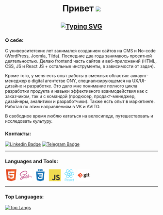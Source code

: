 <h1 align="center">
  Привет
  <img src="https://media.giphy.com/media/hvRJCLFzcasrR4ia7z/giphy.gif" width="30px"/>
</h1>
<h2 align="center">
<a href="https://git.io/typing-svg"><img src="https://readme-typing-svg.demolab.com?font=Fira+Code&weight=500&size=18&pause=1000&color=F78029&width=435&lines=Меня+зовут+Ярослав,+Frontend+Developer" alt="Typing SVG" /></a>
</h2>
<div id="badges" align="center">
</div>

### О себе:
С университетских лет занимался созданием сайтов на CMS и No-code (WordPress, Joomla, Tilda). Последние два года занимаюсь проектной деятельностью. Делаю frontend часть сайтов и веб-приложений (HTML, CSS, JS и React JS + остальные инструменты, в зависимости от задач).

Кроме того, у меня есть опыт работы в смежных областях: аккаунт-менеджер в digital агентстве ONY, специализирующемся на UX/UI-дизайне и разработке. Это дало мне понимание полного цикла разработки продукта и навыки эффективного взаимодействия как с заказчиком, так и с командой (продюсер, продакт-менеджер, дизайнеры, аналитики и разработчики). Также есть опыт в маркетинге. Работал по этим направлениям в VK и AVITO.

В свободное время люблю кататься на велосипеде, путешествовать и исследовать культуру.

### Контакты: 
[![Linkedin Badge](https://img.shields.io/badge/-Yaroslav-blue?style=flat&logo=Linkedin&logoColor=white)](https://www.linkedin.com/in/yaroslav-chertov/)
[![Telegram Badge](https://img.shields.io/badge/-Yaroslav-9cf?style=flat&logo=Telegram&logoColor=white)](https://t.me/yaroslav_chertov)

---

### Languages and Tools:
<div>
  <img src="https://github.com/devicons/devicon/blob/master/icons/html5/html5-original.svg" title="HTML5" alt="HTML" width="40" height="40"/>&nbsp;
  <img src="https://github.com/devicons/devicon/blob/master/icons/sass/sass-original.svg" title="SASS" alt="SASS" width="40" height="40"/>&nbsp;
  <img src="https://github.com/devicons/devicon/blob/master/icons/css3/css3-plain-wordmark.svg" title="CSS3" alt="CSS" width="40" height="40"/>&nbsp;
  <img src="https://github.com/devicons/devicon/blob/master/icons/javascript/javascript-original.svg" title="JavaScript" alt="JavaScript" width="40" height="40"/>&nbsp;
  <img src="https://github.com/devicons/devicon/blob/master/icons/react/react-original-wordmark.svg" title="React" alt="React" width="40" height="40"/>&nbsp;
  <img src="https://github.com/devicons/devicon/blob/master/icons/git/git-original-wordmark.svg" title="Git" **alt="Git" width="40" height="40"/>
</div>

---

### Top Languages:
[![Top Langs](https://github-readme-stats.vercel.app/api/top-langs/?username=Yaroslav-Chertov&layout=compact)](https://github.com/anuraghazra/github-readme-stats)

